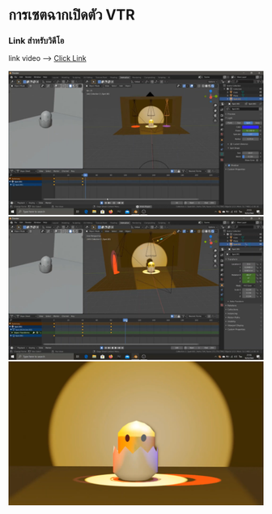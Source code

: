 # การเซตฉากเปิดตัว VTR

### Link สำหรับวิดีโอ
link video --> [Click Link](https://www.youtube.com/watch?v=WDECXT1AhuU)<br>
<br>
<img src="image/vtr/9.1.png"><br>
<img src="image/vtr/9.2.png"><br>
<img src="image/vtr/9.4.png"><br>
